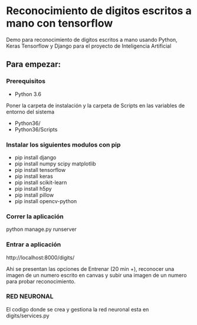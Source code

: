 # Reconocimiento de digitos escritos a mano con tensorflow

Demo para reconocimiento de digitos escritos a mano usando Python, Keras Tensorflow y Django para el proyecto de Inteligencia Artificial

## Para empezar:

### Prerequisitos

* Python 3.6

Poner la carpeta de instalación y la carpeta de Scripts en las variables de entorno del sistema
* Python36/
* Python36/Scripts

### Instalar los siguientes modulos con pip
* pip install django
* pip install numpy scipy matplotlib
* pip install tensorflow
* pip install keras
* pip install scikit-learn
* pip install h5py
* pip install pillow
* pip install opencv-python

### Correr la aplicación
python manage.py runserver

### Entrar a aplicación
http://localhost:8000/digits/

Ahi se presentan las opciones de Entrenar (20 min +), reconocer una imagen de un numero escrito en canvas y subir una imagen de un numero para probar reconocimiento.


### RED NEURONAL
El codigo donde se crea y gestiona la red neuronal esta en digits/services.py
